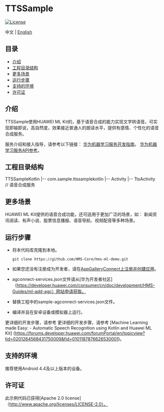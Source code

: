 # TTSSample
[![License](https://img.shields.io/badge/Docs-hmsguides-brightgreen)](https://developer.huawei.com/consumer/cn/doc/development/HMS-Guides/ml-introduction-4)

中文 | [English](https://github.com/HMS-Core/hms-ml-demo/tree/master/TTSSampleKotlin)

## 目录

 * [介绍](#介绍)
 * [工程目录结构](#工程目录结构)
 * [更多场景](#更多场景)
 * [运行步骤](#运行步骤)
 * [支持的环境](#支持的环境)
 * [许可证](#许可证)


## 介绍
TTSSample使用HUAWEI ML Kit的，基于语音合成的能力实现文字转语音。可实现即输即说，高自然度，效果接近普通人的朗读水平，提供有感情、个性化的语音合成服务。

服务介绍和接入指导，请参考以下链接：
[华为机器学习服务开发指南](https://developer.huawei.com/consumer/cn/doc/development/HMS-Guides/ml-introduction-4)。
[华为机器学习服务API参考](https://developer.huawei.com/consumer/cn/doc/development/HMS-References/mltts-4)。

## 工程目录结构

TTSSampleKotlin
    |-- com.sample.ttssamplekotlin
        |-- Activity
            |-- TtsActivity // 语音合成服务

## 更多场景
HUAWEI ML Kit提供的语音合成功能，还可适用于更加广泛的场景，如：
新闻资讯阅读、有声小说、股票信息播报、语音导航、视频配音等多种场景。

## 运行步骤
 - 将本代码库克隆到本地。

       git clone https://github.com/HMS-Core/hms-ml-demo.git

 - 如果您还没有注册成为开发者，请在[AppGalleryConnect上注册并创建应用](https://developer.huawei.com/consumer/cn/doc/start/10101)。
 - agconnect-services.json文件请从[华为开发者社区]（https://developer.huawei.com/consumer/cn/doc/development/HMS-Guides/ml-add-agc）网站申请获取。
 - 替换工程中的sample-agconnect-services.json文件。
 - 编译并且在安卓设备或模拟器上运行。

更详细的开发步骤，请参考 更详细的开发步骤，请参考 [Machine Learning made Easy: - Automatic Speech Recognition using Kotlin and Huawei ML Kit] (https://forums.developer.huawei.com/forumPortal/en/topicview?tid=0201264568431750009&fid=0101187876626530001)。

## 支持的环境
推荐使用Android 4.4及以上版本的设备。

##  许可证
此示例代码已获得[Apache 2.0 license]（http://www.apache.org/licenses/LICENSE-2.0）。

